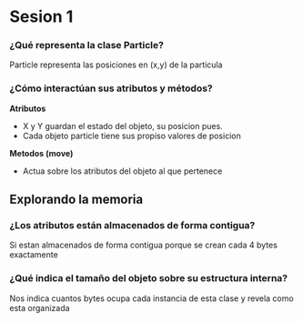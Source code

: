 # Sesion 1
### ¿Qué representa la clase Particle?

Particle representa las posiciones en (x,y) de la particula  

### ¿Cómo interactúan sus atributos y métodos?

**Atributos** 
- X y Y guardan el estado del objeto, su posicion pues. 
- Cada objeto particle tiene sus propiso valores de posicion 

**Metodos (move)** 
- Actua sobre los atributos del objeto al que pertenece 

## Explorando la memoria 
### ¿Los atributos están almacenados de forma contigua?
Si estan almacenados de forma contigua porque se crean cada 4 bytes exactamente

### ¿Qué indica el tamaño del objeto sobre su estructura interna?
Nos indica cuantos bytes ocupa cada instancia de esta clase y revela como esta organizada
